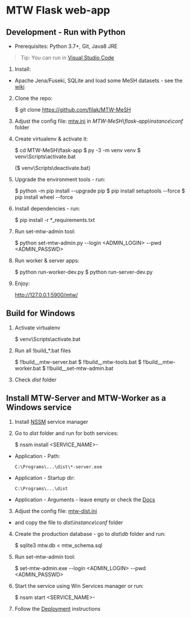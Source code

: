 # MTW Flask web-app

## Development - Run with Python
- Prerequisites: Python 3.7+, Git, Java8 JRE

> Tip: You can run in [Visual Studio Code](https://code.visualstudio.com/docs/python/python-tutorial)

1. Install: 

- Apache Jena/Fuseki, SQLite and load some MeSH datasets - see the [wiki](https://github.com/filak/MTW-MeSH/wiki)

2. Clone the repo: 

      $ git clone https://github.com/filak/MTW-MeSH

3. Adjust the config file: [mtw.ini](https://github.com/filak/MTW-MeSH/blob/master/flask-app/instance/conf/mtw.ini) in *MTW-MeSH\\flask-app\\instance\\conf* folder 

4. Create virtualenv &amp; activate it:

     $ cd MTW-MeSH\flask-app
     $ py -3 -m venv venv
     $ venv\Scripts\activate.bat

     ($ venv\Scripts\deactivate.bat)

5. Upgrade the environment tools - run:

      $ python -m pip install --upgrade pip
      $ pip install setuptools --force
      $ pip install wheel --force

6. Install dependencies - run:

     $ pip install -r *_requirements.txt

7. Run set-mtw-admin tool: 

     $ python set-mtw-admin.py --login <ADMIN_LOGIN> --pwd <ADMIN_PASSWD>

8. Run worker &amp; server apps: 

     $ python run-worker-dev.py
     $ python run-server-dev.py

9. Enjoy:

    http://127.0.0.1:5900/mtw/

## Build for Windows

1. Activate virtualenv

      $ venv\Scripts\activate.bat

2. Run all !build_*.bat files

      $ !!build__mtw-server.bat
      $ !!build__mtw-tools.bat
      $ !!build__mtw-worker.bat
      $ !!build__set-mtw-admin.bat

3. Check *dist* folder

## Install MTW-Server and MTW-Worker as a Windows service

1. Install [NSSM](https://nssm.cc) service manager

2. Go to *dist* folder and run for both services:

     $ nssm install <SERVICE_NAME>-<PORT>

- Application - Path:

      C:\Programs\...\dist\*-server.exe

- Application - Startup dir:

      C:\Programs\...\dist   

- Application - Arguments - leave empty or check the [Docs](https://github.com/filak/MTW-MeSH/wiki/Installation-on-Windows#install-mtw-server)

3. Adjust the config file: [mtw-dist.ini](https://github.com/filak/MTW-MeSH/blob/master/flask-app/dist/instance/conf/mtw-dist.ini)

- and copy the file to *dist\\instance\\conf* folder

4. Create the production database - go to *dist\\db* folder and run: 

      $ sqlite3 mtw.db < mtw_schema.sql

5. Run set-mtw-admin tool: 

      $ set-mtw-admin.exe --login <ADMIN_LOGIN> --pwd <ADMIN_PASSWD>     

6. Start the service using Win Services manager or run:

      $ nssm start <SERVICE_NAME>-<PORT>

7. Follow the [Deployment](https://github.com/filak/MTW-MeSH/wiki#deployment) instructions   

